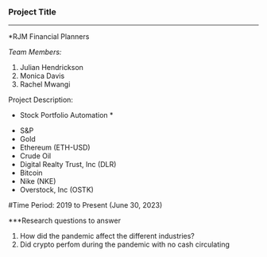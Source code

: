 ### Project Title
---
*RJM Financial Planners

*Team Members:*
1. Julian Hendrickson
2. Monica Davis
3. Rachel Mwangi


Project Description:
* Stock Portfolio Automation *
 - S&P
 - Gold
 - Ethereum (ETH-USD)
 - Crude Oil
 - Digital Realty Trust, Inc (DLR)
 - Bitcoin
 - Nike (NKE)
 - Overstock, Inc (OSTK)
 
 #Time Period:
 2019 to Present (June 30, 2023)
 
 ***Research questions to answer
 1. How did the pandemic affect the different industries?
 2. Did crypto perfom during the pandemic with no cash circulating
